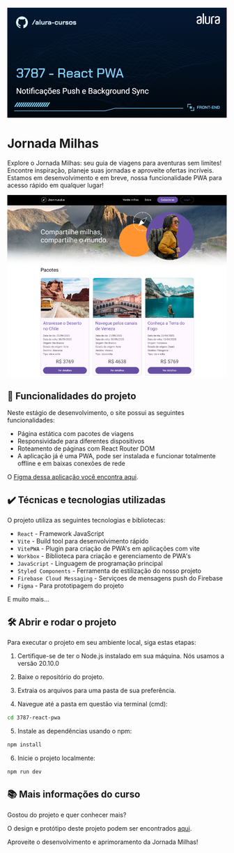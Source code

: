 ![Jornada Milhas](thumb.png)

# Jornada Milhas

Explore o Jornada Milhas: seu guia de viagens para aventuras sem limites! Encontre inspiração, planeje suas jornadas e aproveite ofertas incríveis. Estamos em desenvolvimento e em breve, nossa funcionalidade PWA para acesso rápido em qualquer lugar!

![Imagem da aplicação da Jornada Milhas](jornada-milhas.png)

## 🔨 Funcionalidades do projeto

Neste estágio de desenvolvimento, o site possui as seguintes funcionalidades:

- Página estática com pacotes de viagens
- Responsividade para diferentes dispositivos
- Roteamento de páginas com React Router DOM
- A aplicação já é uma PWA, pode ser instalada e funcionar totalmente offline e em baixas conexões de rede

O [Figma dessa aplicação você encontra aqui](https://www.figma.com/file/C9Hwa6VpPKLSM6pJVCMZgI/Jornada-Milhas-%7C-React-Service-Workers?type=design&node-id=0-1&mode=design&t=rZNRLbySPNz2Ugjf-0).

## ✔️ Técnicas e tecnologias utilizadas

O projeto utiliza as seguintes tecnologias e bibliotecas:

- `React` - Framework JavaScript
- `Vite` - Build tool para desenvolvimento rápido
- `VitePWA` - Plugin para criação de PWA's em aplicações com vite
- `Workbox` - Biblioteca para criação e gerenciamento de PWA's
- `JavaScript` - Linguagem de programação principal
- `Styled Components` - Ferramenta de estilização do nosso projeto
- `Firebase Cloud Messaging` - Serviçoes de mensagens push do Firebase
- `Figma` - Para prototipagem do projeto

E muito mais...

## 🛠️ Abrir e rodar o projeto

Para executar o projeto em seu ambiente local, siga estas etapas:

1. Certifique-se de ter o Node.js instalado em sua máquina. Nós usamos a versão 20.10.0

2. Baixe o repositório do projeto.

3. Extraia os arquivos para uma pasta de sua preferência.

4. Navegue até a pasta em questão via terminal (cmd):

```bash
cd 3787-react-pwa
```

5. Instale as dependências usando o npm:

```bash
npm install
```

6. Inicie o projeto localmente:

```bash
npm run dev
```

## 📚 Mais informações do curso

Gostou do projeto e quer conhecer mais?

O design e protótipo deste projeto podem ser encontrados [aqui](https://www.figma.com/file/C9Hwa6VpPKLSM6pJVCMZgI/Jornada-Milhas-%7C-React-Service-Workers?type=design&node-id=0-1&mode=design&t=rZNRLbySPNz2Ugjf-0). 

Aproveite o desenvolvimento e aprimoramento da Jornada Milhas!

